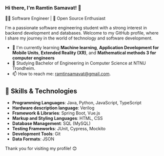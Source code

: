 ### Hi there, I'm Ramtin Samavat! 👋

👨‍💻 Software Engineer | 🚀 Open Source Enthusiast

I'm a passionate software engineering student with a strong interest in backend development and databases.
Welcome to my GitHub profile, where I share my journey in the world of technology and software development.

* 🌱 I'm currently learning **Machine learning**, **Application Development for Mobile Units**, **Extended Reality (XR)**, and **Mathematical methods 3 for computer engineers**
* 🔭 Studying Bachelor of Engineering in Computer Science at NTNU Trondheim.
* 📫 How to reach me: ramtinsamavat@gmail.com.

## 🔧 Skills & Technologies
- **Programming Languages**: Java, Python, JavaScript, TypeScript
- **Hardware description language**: Verilog
- **Framework & Libraries**: Spring Boot, Vue.js
- **Markup and Styling Languages**: HTML, CSS
- **Database Management**: SQL (MySQL)
- **Testing Frameworks**: JUnit, Cypress, Mockito
- **Development Tools**: Git
- **Data Formats**: JSON


Thank you for visiting my profile! 😊

